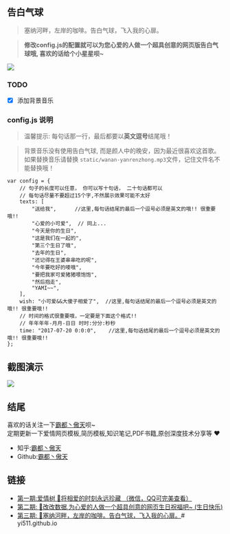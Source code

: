 ## 告白气球

> 塞纳河畔，左岸的咖啡。告白气球，飞入我的心扉。 

> <b>修改config.js的配置就可以为您心爱的人做一个超具创意的网页版告白气球哦, 喜欢的话给个小星星呗~</b>

<img src="./static/github-star.png"/>

### TODO
* [x] 添加背景音乐

### config.js 说明
> 温馨提示: 每句话那一行，最后都要以**英文逗号**结尾哦！

> 背景音乐没有使用告白气球, 而是颜人中的晚安，因为最近很喜欢这首歌。如果替换音乐请替换 `static/wanan-yanrenzhong.mp3`文件，记住文件名不能替换哦！
```text
var config = {
    // 句子的长度可以任意， 你可以写十句话， 二十句话都可以
    // 每句话尽量不要超过15个字,不然展示效果可能不太好
    texts: [
        "送给我",      //这里,每句话结尾的最后一个逗号必须是英文的哦!! 很重要哦!!
        "心爱的小可爱",  // 同上...
        "今天是你的生日",
        "这是我们在一起的",
        "第三个生日了哦",
        "去年的生日",
        "还记得在王婆串串吃的呢",
        "今年要吃好的喽哦",
        "要把我家可爱猪猪喂饱饱",
        "然后抱走",
        "YAMI~~",
    ],
    wish: "小可爱&&大傻子相爱了",  //这里,每句话结尾的最后一个逗号必须是英文的哦!! 很重要哦!!
    // 时间的格式很重要哦，一定要是下面这个格式!!
    // 年年年年-月月-日日 时时:分分:秒秒
    time: "2017-07-20 0:0:0",    //这里,每句话结尾的最后一个逗号必须是英文的哦!! 很重要哦!!
};

```


## 截图演示
<img src="./static/love-ballon.gif"/>


## 结尾
喜欢的话关注一下[霸都丶傲天](https://github.com/ajlovechina)呗~  \
定期更新一下爱情网页模板,简历模板,知识笔记,PDF书籍,原创深度技术分享等 :heart:

* 知乎:[霸都丶傲天](https://www.zhihu.com/people/AJLoveChina)
* Github:[霸都丶傲天](https://github.com/ajlovechina)

## 链接
* [第一期:爱情树 🌴将相爱的时刻永远珍藏 （微信，QQ可完美查看）](https://github.com/AJLoveChina/LoveTree)
* [第二期: :cake:改改数据,为心爱的人做一个超具创意的网页生日祝福吧~ (生日快乐)](https://github.com/AJLoveChina/birthday)
* [第三期: :balloon:塞纳河畔，左岸的咖啡。告白气球，飞入我的心扉。](https://github.com/AJLoveChina/loveBalloon)# yi511.github.io
